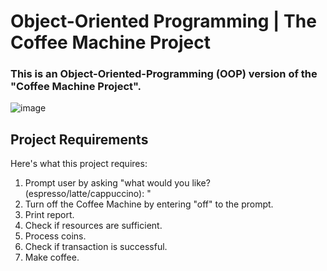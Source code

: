 # Object-Oriented Programming | The Coffee Machine Project 
### This is an Object-Oriented-Programming (OOP) version of the "Coffee Machine Project".

![image](https://user-images.githubusercontent.com/129143386/231064212-5af8545b-a045-41b2-bfa6-525e7882db58.png)


## Project Requirements
Here's what this project requires:

1. Prompt user by asking "what would you like? (espresso/latte/cappuccino): "
2. Turn off the Coffee Machine by entering "off" to the prompt.
3. Print report.
4. Check if resources are sufficient.
5. Process coins.
6. Check if transaction is successful.
7. Make coffee.
